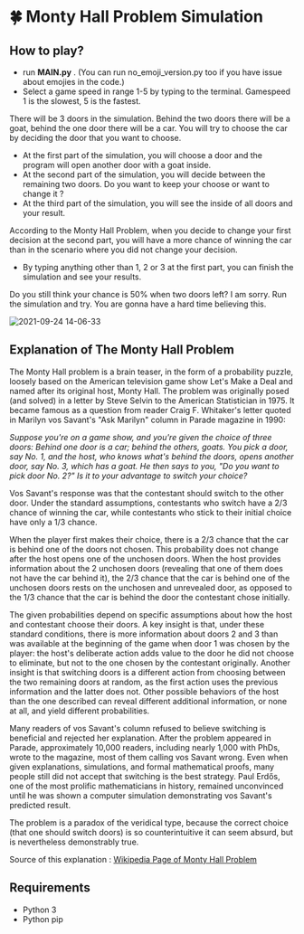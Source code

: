 # 🍀 Monty Hall Problem Simulation

## How to play?

- run **MAIN.py** . (You can run no_emoji_version.py too if you have issue about emojies in the code.)
- Select a game speed in range 1-5 by typing to the terminal. Gamespeed 1 is the slowest, 5 is the fastest.

There will be 3 doors in the simulation. Behind the two doors there will be a goat, behind the one door there will be a car. You will try to choose the car by deciding the door that you want to choose. 

- At the first part of the simulation, you will choose a door and the program will open another door with a goat inside. 
- At the second part of the simulation, you will decide between the remaining two doors. Do you want to keep your choose or want to change it ?
- At the third part of the simulation, you will see the inside of all doors and your result.

According to the Monty Hall Problem, when you decide to change your first decision at the second part, you will have a more chance of winning the car than in the scenario where you did not change your decision.

- By typing anything other than 1, 2 or 3 at the first part, you can finish the simulation and see your results.

Do you still think your chance is 50% when two doors left? I am sorry. Run the simulation and try. You are gonna have a hard time believing this.

![2021-09-24 14-06-33](https://user-images.githubusercontent.com/85064536/134665369-24fc608f-02aa-4ede-81d4-fa6ac95d06d2.gif)

## Explanation of The Monty Hall Problem

The Monty Hall problem is a brain teaser, in the form of a probability puzzle, loosely based on the American television game show Let's Make a Deal and named after its original host, Monty Hall. The problem was originally posed (and solved) in a letter by Steve Selvin to the American Statistician in 1975. It became famous as a question from reader Craig F. Whitaker's letter quoted in Marilyn vos Savant's "Ask Marilyn" column in Parade magazine in 1990:

*Suppose you're on a game show, and you're given the choice of three doors: Behind one door is a car; behind the others, goats. You pick a door, say No. 1, and the host, who knows what's behind the doors, opens another door, say No. 3, which has a goat. He then says to you, "Do you want to pick door No. 2?" Is it to your advantage to switch your choice?*

Vos Savant's response was that the contestant should switch to the other door. Under the standard assumptions, contestants who switch have a 2/3 chance of winning the car, while contestants who stick to their initial choice have only a 1/3 chance.

When the player first makes their choice, there is a 2/3 chance that the car is behind one of the doors not chosen. This probability does not change after the host opens one of the unchosen doors. When the host provides information about the 2 unchosen doors (revealing that one of them does not have the car behind it), the 2/3 chance that the car is behind one of the unchosen doors rests on the unchosen and unrevealed door, as opposed to the 1/3 chance that the car is behind the door the contestant chose initially.

The given probabilities depend on specific assumptions about how the host and contestant choose their doors. A key insight is that, under these standard conditions, there is more information about doors 2 and 3 than was available at the beginning of the game when door 1 was chosen by the player: the host's deliberate action adds value to the door he did not choose to eliminate, but not to the one chosen by the contestant originally. Another insight is that switching doors is a different action from choosing between the two remaining doors at random, as the first action uses the previous information and the latter does not. Other possible behaviors of the host than the one described can reveal different additional information, or none at all, and yield different probabilities.

Many readers of vos Savant's column refused to believe switching is beneficial and rejected her explanation. After the problem appeared in Parade, approximately 10,000 readers, including nearly 1,000 with PhDs, wrote to the magazine, most of them calling vos Savant wrong. Even when given explanations, simulations, and formal mathematical proofs, many people still did not accept that switching is the best strategy. Paul Erdős, one of the most prolific mathematicians in history, remained unconvinced until he was shown a computer simulation demonstrating vos Savant's predicted result.

The problem is a paradox of the veridical type, because the correct choice (that one should switch doors) is so counterintuitive it can seem absurd, but is nevertheless demonstrably true.

Source of this explanation : [Wikipedia Page of Monty Hall Problem](https://en.wikipedia.org/wiki/Monty_Hall_problem)


## Requirements
- Python 3
- Python pip
